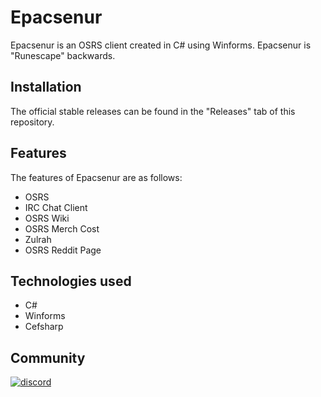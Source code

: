 # Epacsenur

Epacsenur is an OSRS client created in C# using Winforms. Epacsenur is "Runescape" backwards.

## Installation

The official stable releases can be found in the "Releases" tab of this repository.


## Features

The features of Epacsenur are as follows:
* OSRS
* IRC Chat Client
* OSRS Wiki
* OSRS Merch Cost
* Zulrah
* OSRS Reddit Page

## Technologies used

* C#
* Winforms
* Cefsharp

## Community
[![discord](https://discordapp.com/assets/e4923594e694a21542a489471ecffa50.svg)](https://discord.gg/XM8xrPv)
